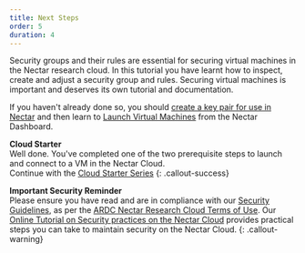 ```yaml
---
title: Next Steps
order: 5
duration: 4
---
```


Security groups and their rules are essential for securing virtual machines in the Nectar research cloud. In this tutorial you have learnt how to inspect, create and adjust a security group and rules. Securing virtual machines is important and deserves its own tutorial and documentation.

If you haven't already done so, you should [create a key pair for use in Nectar](https://tutorials.rc.nectar.org.au/keypairs/) and then learn to [Launch Virtual Machines](https://tutorials.rc.nectar.org.au/launching-virtual-machines/) from the Nectar Dashboard.

**Cloud Starter**  
Well done. You've completed one of the two prerequisite steps to launch and connect to a VM in the Nectar Cloud.  
Continue with the [Cloud Starter Series](/cloud-starter/02-tutorials)
{: .callout-success}

**Important Security Reminder**  
Please ensure you have read and are in compliance with our [Security Guidelines](https://support.ehelp.edu.au/support/solutions/folders/6000203455), as per the [ARDC Nectar Research Cloud Terms of Use](https://dashboard.rc.nectar.org.au/terms). Our [Online Tutorial on Security practices on the Nectar Cloud](https://tutorials.rc.nectar.org.au/security_nectar_cloud) provides practical steps you can take to maintain security on the Nectar Cloud.
{: .callout-warning}